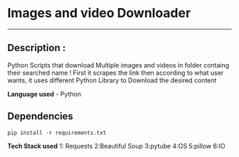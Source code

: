 # Images and video Downloader
************************************************************************************************
## Description : 
 Python Scripts that download Multiple images and videos in folder containg their searched name !
 First it scrapes the link then according to what user wants, it uses different Python Library to Download the desired content 

**Language used** - Python
## Dependencies

```pip install -r requirements.txt```

**Tech Stack used** 
1: Requests
2:Beautiful Soup
3:pytube
4:OS
5:pillow
6:IO
